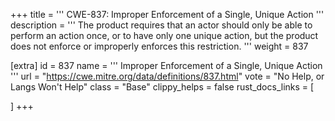 +++
title = '''
CWE-837: Improper Enforcement of a Single, Unique Action
'''
description	= '''
The product requires that an actor should only be able to perform an action once, or to have only one unique action, but the product does not enforce or improperly enforces this restriction.
'''
weight = 837

[extra]
id = 837
name = '''
Improper Enforcement of a Single, Unique Action
'''
url = "https://cwe.mitre.org/data/definitions/837.html"
vote = "No Help, or Langs Won't Help"
class = "Base"
clippy_helps = false
rust_docs_links = [
	
]
+++
